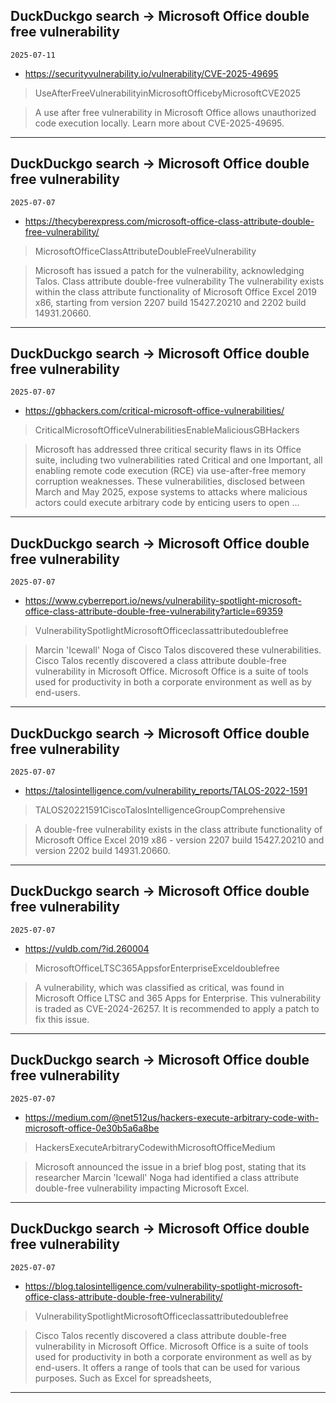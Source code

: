 ## DuckDuckgo search -> Microsoft Office double free vulnerability
`2025-07-11`

* https://securityvulnerability.io/vulnerability/CVE-2025-49695

<blockquote>
 UseAfterFreeVulnerabilityinMicrosoftOfficebyMicrosoftCVE2025
</blockquote>
<blockquote>
A use after free vulnerability in Microsoft Office allows unauthorized code execution locally. Learn more about CVE-2025-49695.
</blockquote>

---

## DuckDuckgo search -> Microsoft Office double free vulnerability
`2025-07-07`

* https://thecyberexpress.com/microsoft-office-class-attribute-double-free-vulnerability/

<blockquote>
 MicrosoftOfficeClassAttributeDoubleFreeVulnerability
</blockquote>
<blockquote>
Microsoft has issued a patch for the vulnerability, acknowledging Talos. Class attribute double-free vulnerability The vulnerability exists within the class attribute functionality of Microsoft Office Excel 2019 x86, starting from version 2207 build 15427.20210 and 2202 build 14931.20660.
</blockquote>

---

## DuckDuckgo search -> Microsoft Office double free vulnerability
`2025-07-07`

* https://gbhackers.com/critical-microsoft-office-vulnerabilities/

<blockquote>
 CriticalMicrosoftOfficeVulnerabilitiesEnableMaliciousGBHackers
</blockquote>
<blockquote>
Microsoft has addressed three critical security flaws in its Office suite, including two vulnerabilities rated Critical and one Important, all enabling remote code execution (RCE) via use-after-free memory corruption weaknesses. These vulnerabilities, disclosed between March and May 2025, expose systems to attacks where malicious actors could execute arbitrary code by enticing users to open ...
</blockquote>

---

## DuckDuckgo search -> Microsoft Office double free vulnerability
`2025-07-07`

* https://www.cyberreport.io/news/vulnerability-spotlight-microsoft-office-class-attribute-double-free-vulnerability?article=69359

<blockquote>
 VulnerabilitySpotlightMicrosoftOfficeclassattributedoublefree
</blockquote>
<blockquote>
Marcin 'Icewall' Noga of Cisco Talos discovered these vulnerabilities. Cisco Talos recently discovered a class attribute double-free vulnerability in Microsoft Office. Microsoft Office is a suite of tools used for productivity in both a corporate environment as well as by end-users.
</blockquote>

---

## DuckDuckgo search -> Microsoft Office double free vulnerability
`2025-07-07`

* https://talosintelligence.com/vulnerability_reports/TALOS-2022-1591

<blockquote>
 TALOS20221591CiscoTalosIntelligenceGroupComprehensive
</blockquote>
<blockquote>
A double-free vulnerability exists in the class attribute functionality of Microsoft Office Excel 2019 x86 - version 2207 build 15427.20210 and version 2202 build 14931.20660.
</blockquote>

---

## DuckDuckgo search -> Microsoft Office double free vulnerability
`2025-07-07`

* https://vuldb.com/?id.260004

<blockquote>
 MicrosoftOfficeLTSC365AppsforEnterpriseExceldoublefree
</blockquote>
<blockquote>
A vulnerability, which was classified as critical, was found in Microsoft Office LTSC and 365 Apps for Enterprise. This vulnerability is traded as CVE-2024-26257. It is recommended to apply a patch to fix this issue.
</blockquote>

---

## DuckDuckgo search -> Microsoft Office double free vulnerability
`2025-07-07`

* https://medium.com/@net512us/hackers-execute-arbitrary-code-with-microsoft-office-0e30b5a6a8be

<blockquote>
 HackersExecuteArbitraryCodewithMicrosoftOfficeMedium
</blockquote>
<blockquote>
Microsoft announced the issue in a brief blog post, stating that its researcher Marcin 'Icewall' Noga had identified a class attribute double-free vulnerability impacting Microsoft Excel.
</blockquote>

---

## DuckDuckgo search -> Microsoft Office double free vulnerability
`2025-07-07`

* https://blog.talosintelligence.com/vulnerability-spotlight-microsoft-office-class-attribute-double-free-vulnerability/

<blockquote>
 VulnerabilitySpotlightMicrosoftOfficeclassattributedoublefree
</blockquote>
<blockquote>
Cisco Talos recently discovered a class attribute double-free vulnerability in Microsoft Office. Microsoft Office is a suite of tools used for productivity in both a corporate environment as well as by end-users. It offers a range of tools that can be used for various purposes. Such as Excel for spreadsheets,
</blockquote>

---

